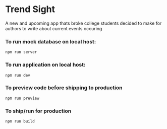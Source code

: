 # Trend Sight

A new and upcoming app thats broke college students decided to make for authors to write about current events occuring

### To run mock database on local host:
```
npm run server
```

### To run application on local host:
```
npm run dev
```

### To preview code before shipping to production
```
npm run preview
```

### To ship/run for production
```
npm run build
```